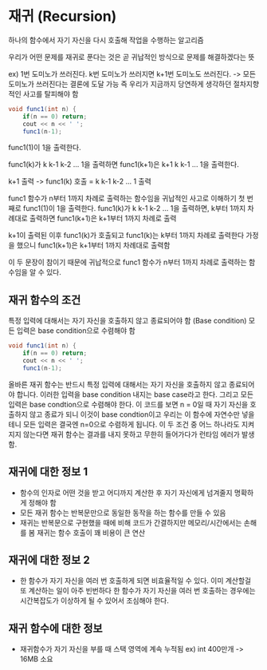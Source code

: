 # 재귀 (Recursion)

하나의 함수에서 자기 자신을 다시 호출해 작업을 수행하는 알고리즘

우리가 어떤 문제를 재귀로 푼다는 것은 곧 귀납적인 방식으로 문제를 해결하겠다는 뜻

ex)
1번 도미노가 쓰러진다.
k번 도미노가 쓰러지면 k+1번 도미노도 쓰러진다.
-> 모든 도미노가 쓰러진다는 결론에 도달 가능
즉 우리가 지금까지 당연하게 생각하던 절차지향적인 사고를 탈피해야 함

```java
void func1(int n) {
    if(n == 0) return;
    cout << n << ' ';
    func1(n-1);
```
func1(1)이 1을 출력한다.

func1(k)가 k k-1 k-2 ... 1을 출력하면 
func1(k+1)은 k+1 k k-1 ... 1을 출력한다.

k+1 출력 -> func1(k) 호출 = k k-1 k-2 ... 1 출력 

func1 함수가 n부터 1까지 차례로 출력하는 함수임을 귀납적인 사고로 이해하기
첫 번째로 func1(1)이 1을 출력한다. 
func1(k)가 k k-1 k-2 ... 1을 출력하면, k부터 1까지 차례대로 출력하면 func1(k+1)은 k+1부터 1까지 차례로 출력

k+1이 출력된 이후 func1(k)가 호출되고 func1(k)는 k부터 1까지 차례로 출력한다 가정을 했으니 func1(k+1)은 k+1부터 1까지 차례대로 출력함

이 두 문장이 참이기 때문에 귀납적으로 func1 함수가 n부터 1까지 차례로 출력하는 함수임을 알 수 있다. 

## 재귀 함수의 조건
특정 입력에 대해서는 자기 자신을 호출하지 않고 종료되어야 함 (Base condition)
모든 입력은 base condition으로 수렴해야 함
```java
void func1(int n) {
    if(n == 0) return;
    cout << n << ' ';
    func1(n-1);
```
올바른 재귀 함수는 반드시 특정 입력에 대해서는 자기 자신을 호출하지 않고 종료되어야 합니다.
이러한 입력을 base condition 내지는 base case라고 한다.
그리고 모든 입력은 base condtion으로 수렴해야 한다. 이 코드를 보면 n = 0일 때 자기 자신을 호출하지 않고
종료가 되니 이것이 base condtion이고 우리는 이 함수에 자연수만 넣을테니 모든 입력은 결국엔 n=0으로 수렴하게 됩니다.
이 두 조건 중 어느 하나라도 지켜지지 않는다면 재귀 함수는 결과를 내지 못하고 무한히 들어가다가 런타임 에러가 발생함.

## 재귀에 대한 정보 1
- 함수의 인자로 어떤 것을 받고 어디까지 계산한 후 자기 자신에게 넘겨줄지 명확하게 정해야 함
- 모든 재귀 함수는 반복문만으로 동일한 동작을 하는 함수를 만들 수 있음
- 재귀는 반복문으로 구현했을 때에 비해 코드가 간결하지만 메모리/시간에서는 손해를 봄
재귀는 함수 호출이 꽤 비용이 큰 연산 

## 재귀에 대한 정보 2
- 한 함수가 자기 자신을 여러 번 호출하게 되면 비효율적일 수 있다.
이미 계산할걸 또 계산하는 일이 아주 빈번하다
한 함수가 자기 자신을 여러 번 호출하는 경우에는 시간복잡도가 이상하게 될 수 있어서 조심해야 한다.

## 재귀 함수에 대한 정보
- 재귀함수가 자기 자신을 부를 때 스택 영역에 계속 누적됨
ex) int 400만개 -> 16MB 소요
